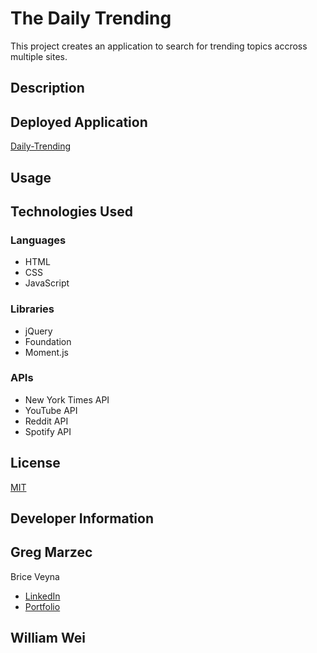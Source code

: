 # The Daily Trending
This project creates an application to search for trending topics accross multiple sites.

## Description

## Deployed Application
[Daily-Trending](https://qosole.github.io/daily-trending/)

## Usage

## Technologies Used
### Languages
- HTML
- CSS
- JavaScript
### Libraries
- jQuery
- Foundation
- Moment.js
### APIs
- New York Times API
- YouTube API
- Reddit API
- Spotify API

## License
[MIT](https://choosealicense.com/licenses/mit/)

## Developer Information
Greg Marzec
- 

Brice Veyna
- [LinkedIn](https://www.linkedin.com/in/brice-veyna/)
- [Portfolio](https://briceveyna.github.io/Portfolio/)

William Wei
- 